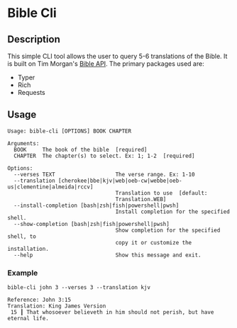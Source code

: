 # Bible Cli

## Description

This simple CLI tool allows the user to query 5-6 translations of the Bible. It is built on 
Tim Morgan's [Bible API](https://bible-api.com/). The primary packages used are:
- Typer
- Rich
- Requests

## Usage

```
Usage: bible-cli [OPTIONS] BOOK CHAPTER

Arguments:
  BOOK     The book of the bible  [required]
  CHAPTER  The chapter(s) to select. Ex: 1; 1-2  [required]

Options:
  --verses TEXT                   The verse range. Ex: 1-10
  --translation [cherokee|bbe|kjv|web|oeb-cw|webbe|oeb-us|clementine|almeida|rccv]
                                  Translation to use  [default:
                                  Translation.WEB]
  --install-completion [bash|zsh|fish|powershell|pwsh]
                                  Install completion for the specified shell.
  --show-completion [bash|zsh|fish|powershell|pwsh]
                                  Show completion for the specified shell, to
                                  copy it or customize the installation.
  --help                          Show this message and exit.
  ```

### Example

```
bible-cli john 3 --verses 3 --translation kjv

Reference: John 3:15
Translation: King James Version
 15 ┃ That whosoever believeth in him should not perish, but have eternal life. 
```